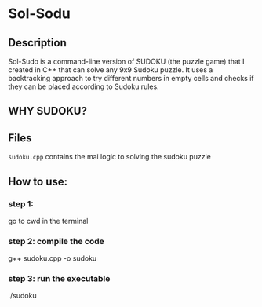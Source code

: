 # Sol-Sodu

## Description
Sol-Sudo is a command-line version of SUDOKU (the puzzle game) that I created in 	C++ that can solve any 9x9 Sudoku puzzle. It uses a backtracking approach to try different numbers in empty cells and checks if they can be placed according to Sudoku rules.

## WHY SUDOKU?


## Files
`sudoku.cpp` contains the mai logic to solving the sudoku puzzle

## How to use:

### step 1:
  go to cwd in the terminal
### step 2: compile the code
  g++ sudoku.cpp -o sudoku
### step 3: run the executable
  ./sudoku
